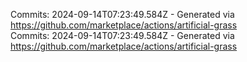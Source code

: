 Commits: 2024-09-14T07:23:49.584Z - Generated via https://github.com/marketplace/actions/artificial-grass
<br>
Commits: 2024-09-14T07:23:49.584Z - Generated via https://github.com/marketplace/actions/artificial-grass
<br>
